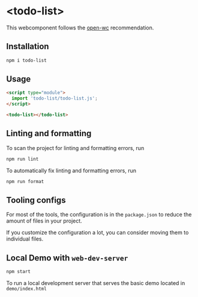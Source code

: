 

# \<todo-list>

This webcomponent follows the [open-wc](https://github.com/open-wc/open-wc) recommendation.

## Installation

```bash
npm i todo-list
```

## Usage

```html
<script type="module">
  import 'todo-list/todo-list.js';
</script>

<todo-list></todo-list>
```

## Linting and formatting

To scan the project for linting and formatting errors, run

```bash
npm run lint
```

To automatically fix linting and formatting errors, run

```bash
npm run format
```


## Tooling configs

For most of the tools, the configuration is in the `package.json` to reduce the amount of files in your project.

If you customize the configuration a lot, you can consider moving them to individual files.

## Local Demo with `web-dev-server`

```bash
npm start
```

To run a local development server that serves the basic demo located in `demo/index.html`
